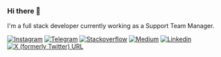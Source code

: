### Hi there 👋

<p>I'm a full stack developer currently working as a Support Team Manager. </p>

<p>
    <a href="https://instagram.com/mechamorafa" rel="nofollow"><img src="https://camo.githubusercontent.com/90c518d538b748debc00db3a8693967671cf7a8675b63cfb618b3aa2a3587c06/68747470733a2f2f696d672e736869656c64732e696f2f62616467652f496e7374616772616d2d3133313331333f7374796c653d666c61742d737175617265266c6f676f3d696e7374616772616d" alt="Instagram" data-canonical-src="https://img.shields.io/badge/Instagram-131313?style=flat-square&amp;logo=instagram" style="max-width:100%;"></a>
    <a href="https://t.me/mechamorafa" rel="nofollow"><img src="https://camo.githubusercontent.com/621b4d5ab1d1dfffcaf5aba30b5a82ea062e611c959c745a55b0c0a3f8eec5d7/68747470733a2f2f696d672e736869656c64732e696f2f62616467652f54656c656772616d2d3133313331333f7374796c653d666c61742d737175617265266c6f676f3d74656c656772616d" alt="Telegram     " data-canonical-src="https://img.shields.io/badge/Telegram-131313?style=flat-square&amp;logo=telegram" style="max-width:100%;"></a>
    <a href="https://stackoverflow.com/users/15515085/rafael-ramos" rel="nofollow"><img src="https://camo.githubusercontent.com/7251ef1524174ba84e0b7550d6f83721cc6de7b44c04ad35e15cc35199a007a5/68747470733a2f2f696d672e736869656c64732e696f2f62616467652f537461636b6f766572666c6f772d3133313331333f7374796c653d666c61742d737175617265266c6f676f3d537461636b6f766572666c6f77" alt="Stackoverflow" data-canonical-src="https://img.shields.io/badge/Stackoverflow-131313?style=flat-square&amp;logo=Stackoverflow" style="max-width:100%;"></a>
    <a href="https://medium.com/@mechamorafa" rel="nofollow"><img src="https://camo.githubusercontent.com/e1fe76635b88704bcf19fa7520ef188e1a5d7309251848e14fcfb83e9a73d827/68747470733a2f2f696d672e736869656c64732e696f2f62616467652f4d656469756d2d3133313331333f7374796c653d666c61742d737175617265266c6f676f3d6d656469756d" alt="Medium       " data-canonical-src="https://img.shields.io/badge/Medium-131313?style=flat-square&amp;logo=medium" style="max-width:100%;"></a>
    <a href="https://www.linkedin.com/in/rafaelsramos/" rel="nofollow"><img src="https://camo.githubusercontent.com/7b1856aafb5afd8321bd275108cdfea8462bcc8633e8d54b64109c599a3680a6/68747470733a2f2f696d672e736869656c64732e696f2f62616467652f4c696e6b6564496e2d3133313331333f7374796c653d666c61742d737175617265266c6f676f3d4c696e6b6564696e" alt="Linkedin     " data-canonical-src="https://img.shields.io/badge/LinkedIn-131313?style=flat-square&amp;logo=Linkedin" style="max-width:100%;"></a>
 <a href="https://twitter.com/mechamorafa" rel="nofollow">
    <img alt="X (formerly Twitter) URL" src="https://img.shields.io/twitter/url?url=http%3A%2F%2Ftwitter.com%2Fmechamorafa&style=flat&logo=twitter&label=Twitter">
</a>
</p>




